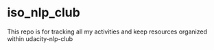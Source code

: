 # iso_nlp_club
This repo is for tracking all my activities and keep resources organized within udacity-nlp-club
